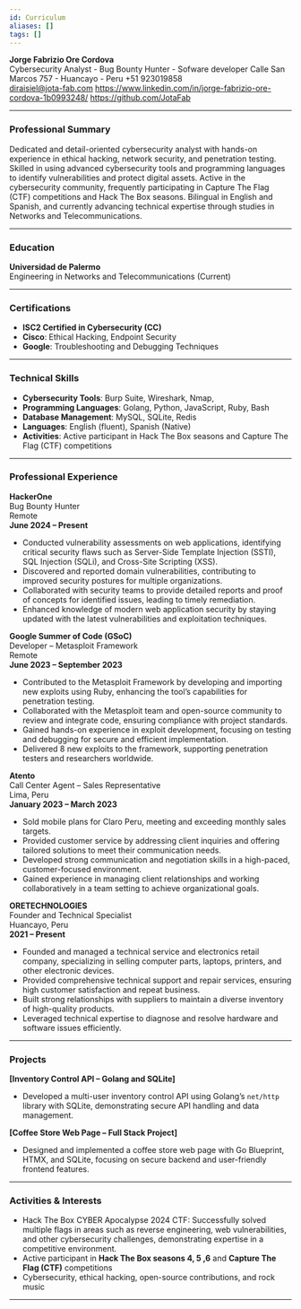 ```yaml
---
id: Curriculum
aliases: []
tags: []
---
```


**Jorge Fabrizio Ore Cordova**  
Cybersecurity Analyst - Bug Bounty Hunter - Sofware developer
Calle San Marcos 757 - Huancayo - Peru
+51 923019858  
diraisiel@jota-fab.com
https://www.linkedin.com/in/jorge-fabrizio-ore-cordova-1b0993248/
https://github.com/JotaFab

---

### Professional Summary

Dedicated and detail-oriented cybersecurity analyst with hands-on experience in ethical hacking, network security, and penetration testing. Skilled in using advanced cybersecurity tools and programming languages to identify vulnerabilities and protect digital assets. Active in the cybersecurity community, frequently participating in Capture The Flag (CTF) competitions and Hack The Box seasons. Bilingual in English and Spanish, and currently advancing technical expertise through studies in Networks and Telecommunications.

---

### Education

**Universidad de Palermo**  
Engineering in Networks and Telecommunications (Current)  

---

### Certifications

- **ISC2 Certified in Cybersecurity (CC)**
- **Cisco**: Ethical Hacking, Endpoint Security
- **Google**: Troubleshooting and Debugging Techniques

---

### Technical Skills

- **Cybersecurity Tools**: Burp Suite, Wireshark, Nmap, 
- **Programming Languages**: Golang, Python, JavaScript, Ruby, Bash
- **Database Management**: MySQL, SQLite, Redis
- **Languages**: English (fluent), Spanish (Native)
- **Activities**: Active participant in Hack The Box seasons and Capture The Flag (CTF) competitions

---

### Professional Experience

**HackerOne**  
Bug Bounty Hunter  
Remote  
**June 2024 – Present**

- Conducted vulnerability assessments on web applications, identifying critical security flaws such as Server-Side Template Injection (SSTI), SQL Injection (SQLi), and Cross-Site Scripting (XSS).
- Discovered and reported domain vulnerabilities, contributing to improved security postures for multiple organizations.
- Collaborated with security teams to provide detailed reports and proof of concepts for identified issues, leading to timely remediation.
- Enhanced knowledge of modern web application security by staying updated with the latest vulnerabilities and exploitation techniques.

**Google Summer of Code (GSoC)**  
Developer – Metasploit Framework  
Remote  
**June 2023 – September 2023**

- Contributed to the Metasploit Framework by developing and importing new exploits using Ruby, enhancing the tool’s capabilities for penetration testing.
- Collaborated with the Metasploit team and open-source community to review and integrate code, ensuring compliance with project standards.
- Gained hands-on experience in exploit development, focusing on testing and debugging for secure and efficient implementation.
- Delivered  8 new exploits to the framework, supporting penetration testers and researchers worldwide.

**Atento**  
Call Center Agent – Sales Representative  
Lima, Peru  
**January 2023 – March 2023**

- Sold mobile plans for Claro Peru, meeting and exceeding monthly sales targets.
- Provided customer service by addressing client inquiries and offering tailored solutions to meet their communication needs.
- Developed strong communication and negotiation skills in a high-paced, customer-focused environment.
- Gained experience in managing client relationships and working collaboratively in a team setting to achieve organizational goals.

**ORETECHNOLOGIES**  
Founder and Technical Specialist  
Huancayo, Peru  
**2021 – Present**

- Founded and managed a technical service and electronics retail company, specializing in selling computer parts, laptops, printers, and other electronic devices.
- Provided comprehensive technical support and repair services, ensuring high customer satisfaction and repeat business.
- Built strong relationships with suppliers to maintain a diverse inventory of high-quality products.
- Leveraged technical expertise to diagnose and resolve hardware and software issues efficiently.




---

### Projects

**[Inventory Control API – Golang and SQLite]**

- Developed a multi-user inventory control API using Golang’s `net/http` library with SQLite, demonstrating secure API handling and data management.

**[Coffee Store Web Page – Full Stack Project]**

- Designed and implemented a coffee store web page with Go Blueprint, HTMX, and SQLite, focusing on secure backend and user-friendly frontend features.

---

### Activities & Interests

- Hack The Box CYBER Apocalypse 2024 CTF: Successfully solved multiple flags in areas such as reverse engineering, web vulnerabilities, and other cybersecurity challenges, demonstrating expertise in a competitive environment.
- Active participant in **Hack The Box seasons 4, 5 ,6** and **Capture The Flag (CTF)** competitions
- Cybersecurity, ethical hacking, open-source contributions, and rock music

---

